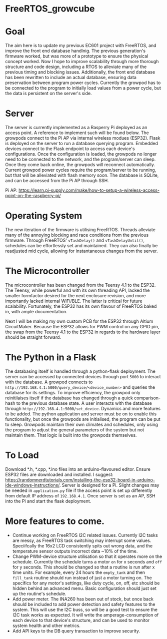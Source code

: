 # FreeRTOS_growcube
 
# Goal
The aim here is to update my previous EC601 project with FreeRTOS, and improve the front end database handlnig. The previous generation's firmware worked, but was more of a prototype to ensure the physical concept worked. Now I hope to improve scalability through more thorough structure and code design, including a RTOS to alleviate many of the previous timing and blocking issues. 
Additionally, the front end database has been rewritten to include an actual database, ensuring data preservation between program power cycles. Currently the growpod has to be connected to the program to initially load values from a power cycle, but the data is persistent on the server's side. 

# Server
The server is currently implemented as a Rasperry Pi deployed as an access point. A reference to implement such will be found below. The growpods connect to the Pi AP via internal wireless modues (ESP32). Flask is deployed on the server to run a database querying program. Embedded devices connect to the Flask endpoint to access each device's configurations. Once the configuration is loaded, the growpods no longer need to be connected to the network, and the program/server can sleep. Once they come back online, the growpods will reconnect automatically. Current growpod power cycles require the program/server to be running, but that will be alleviated with flash memory soon. The database is SQLite, and can be accessed from the Pi AP through SSH. 

Pi AP: https://learn.pi-supply.com/make/how-to-setup-a-wireless-access-point-on-the-raspberry-pi/

# Operating System
The new iteration of the firmware is utilising FreeRTOS. Threads alleviate many of the annoying blocking and race conditions from the previous firmware. Through FreeRTOS' `vTaskDelay()` and `vTaskDelayUntil()`, schedules can be effortlessly set and maintained. They can also finally be readjusted mid cycle, allowing for instantaneous changes from the server. 

# The Microcontroller
The microcontroller has been changed from the Teensy 4.1 to the ESP32. The Teensy, while powerful and with its own threading API, lacked the smaller formfactor desired for the next enclosure revision, and more importantly lacked internal WiFi/BLE. The latter is critical for future scalability. Fortunately, the ESP32 has its own flavour of FreeRTOS baked in, with ample documentation. 

Next I will be making my own custom PCB for the ESP32 through Altium CircuitMaker. Because the ESP32 allows for PWM control on any GPIO pin, the swap from the Teensy 4.1 to the ESP32 in regards to the hardware layer should be straight forward. 

# The Python in a Flask
The databasing itself is handled through a python-flask deployment. The server can be accessed by connected devices through port `5000` to interact with the database. A growpod connects to `http://192.168.4.1:5000/query_device/<device_number>` and queries the database for its settings. To improve efficiency, the growpod only reinitilaises itself if the database has changed through a quick comparison-hash to the previous database state. A user interacts with the database through `http://192.168.4.1:5000/set_device`. Dynamics and more features to be added. The python application and server must be on to enable this functionality, but once the growpods are initialised, the program can be put to sleep. Growpods maintain their own climates and schedules, only using the program to adjust the general parameters of the system but not maintain them. That logic is built into the growpods themselves. 

# To Load
Download \*.h, \*.cpp, \*.ino files into an arduino-flavoured editor. Ensure ESP32 files are downloaded and installed. I suggest: https://randomnerdtutorials.com/installing-the-esp32-board-in-arduino-ide-windows-instructions/. 
Server is designed for a Pi. Slight changes may be needed in `application.py` file if the access point is set up differently from default IP address of `192.168.4.1`. Once server is set as an AP, SSH into the Pi and start the flask deployment. 

# More features to come. 
+ Continue working on FreeRTOS I2C related issues. Currently I2C tasks are messy, as FreeRTOS task switching may interrupt some values. Speciifcally the 16x2 LCD consistently spits out wrong data, and the temperature sensor outputs incorrect data ~10% of the time. 
+ Change PWM-device structure utilisation so that it operates more on the schedule. Currently the schedule turns a motor `on` for x seconds and `off` for y seconds. This should be changed so that a routine is run after x time units. For example, every 24 hours the `empty_tank` and then `fill_tank` routine should run instead of just a motor turning on. The specifics for any motor's settings, like duty cycle, on, off, etc should be hidden behind an advanced menu. Basic configuration should just set up the routine's schedule. 
+ Add power meter. The INA260 has been out of stock, but once back should be included to add power detection and safety features to the system. This will use the I2C buss, so will be a good test to ensure the I2C task works as expected. It will write the amperage-consumption of each device to that device's structure, and can be used to monitor system health and other metrics. 
+ Add API keys to the DB query transaction to improve security. 
